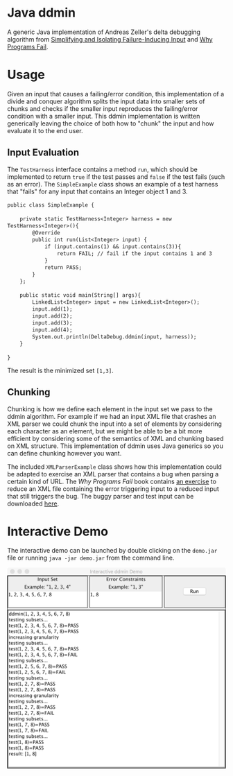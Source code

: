 # Java ddmin
A generic Java implementation of Andreas Zeller's delta debugging algorithm from [Simplifying and Isolating Failure-Inducing Input](https://www.st.cs.uni-saarland.de/papers/tse2002/tse2002.pdf) and [Why Programs Fail](http://www.whyprogramsfail.com/).

# Usage
Given an input that causes a failing/error condition, this implementation of a divide and conquer algorithm splits the input data into smaller sets of chunks and checks if the smaller input reproduces the failing/error condition with a smaller input. This ddmin implementation is written generically leaving the choice of both how to "chunk" the input and how evaluate it to the end user.

## Input Evaluation
The `TestHarness` interface contains a method `run`, which should be implemented to return `true` if the test passes and `false` if the test fails (such as an error). The `SimpleExample` class shows an example of a test harness that "fails" for any input that contains an Integer object 1 and 3. 

	public class SimpleExample {
	
		private static TestHarness<Integer> harness = new TestHarness<Integer>(){
			@Override
			public int run(List<Integer> input) {
				if (input.contains(1) && input.contains(3)){
					return FAIL; // fail if the input contains 1 and 3
				}
				return PASS;
			}
		};
		
		public static void main(String[] args){
			LinkedList<Integer> input = new LinkedList<Integer>();
			input.add(1);
			input.add(2);
			input.add(3);
			input.add(4);
			System.out.println(DeltaDebug.ddmin(input, harness));
		}
		
	}

The result is the minimized set `[1,3]`.

## Chunking
Chunking is how we define each element in the input set we pass to the ddmin algorithm.  For example if we had an input XML file that crashes an XML parser we could chunk the input into a set of elements by considering each character as an element, but we might be able to be a bit more efficient by considering some of the semantics of XML and chunking based on XML structure. This implementation of ddmin uses Java generics so you can define chunking however you want.

The included `XMLParserExample` class shows how this implementation could be adapted to exercise an XML parser that contains a bug when parsing a certain kind of URL.  The *Why Programs Fail* book contains [an exercise](http://www.whyprogramsfail.com/project1.php) to reduce an XML file containing the error triggering input to a reduced input that still triggers the bug.  The buggy parser and test input can be downloaded [here](https://www.st.cs.uni-saarland.de/whyprogramsfail/code/xmlproc-0.70a.zip).

# Interactive Demo
The interactive demo can be launched by double clicking on the `demo.jar` file or running `java -jar demo.jar` from the command line.

![Interactive Demo](./demo.png)
